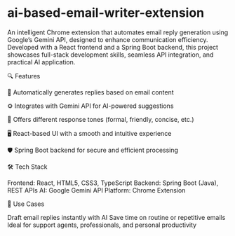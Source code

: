 # ai-based-email-writer-extension
An intelligent Chrome extension that automates email reply generation using Google’s Gemini API, designed to enhance communication efficiency. Developed with a React frontend and a Spring Boot backend, this project showcases full-stack development skills, seamless API integration, and practical AI application.

🔍 Features

📨 Automatically generates replies based on email content

⚙️ Integrates with Gemini API for AI-powered suggestions

💬 Offers different response tones (formal, friendly, concise, etc.)

🖥️ React-based UI with a smooth and intuitive experience

🛡️ Spring Boot backend for secure and efficient processing


🛠️ Tech Stack

Frontend: React, HTML5, CSS3, TypeScript
Backend: Spring Boot (Java), REST APIs
AI: Google Gemini API
Platform: Chrome Extension

🚀 Use Cases

Draft email replies instantly with AI
Save time on routine or repetitive emails
Ideal for support agents, professionals, and personal productivity
